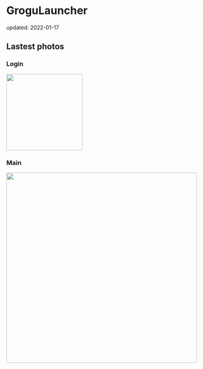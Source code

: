 # GroguLauncher
updated: 2022-01-17

## Lastest photos
### Login

<img height="200" src="https://user-images.githubusercontent.com/45554623/149741557-07b5ef63-e2eb-4413-b73d-870b6155d94a.png">

### Main

<img width="500" src="https://user-images.githubusercontent.com/45554623/150108146-37d5ed61-8949-4d97-9415-a8f5a68edac9.png"/>